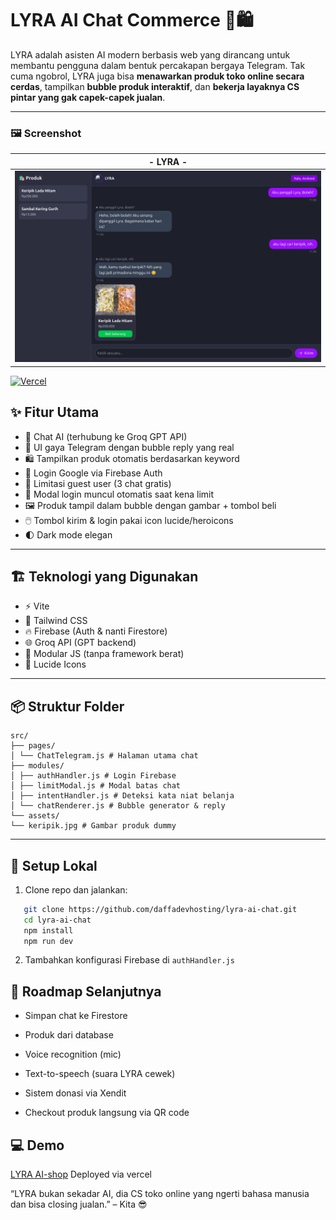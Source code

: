 # LYRA AI Chat Commerce 🧠🛍️

LYRA adalah asisten AI modern berbasis web yang dirancang untuk membantu pengguna dalam bentuk percakapan bergaya Telegram. Tak cuma ngobrol, LYRA juga bisa **menawarkan produk toko online secara cerdas**, tampilkan **bubble produk interaktif**, dan **bekerja layaknya CS pintar yang gak capek-capek jualan**.

---

### 🖼️ Screenshot

|            - LYRA -            |
|--------------------------------|
|![](./public/lyra-ai.png)|

[![Vercel](https://img.shields.io/badge/Live%20Demo-Vercel-black?logo=vercel)](https://lyra-ai-nine.vercel.app)

## ✨ Fitur Utama

- 🧠 Chat AI (terhubung ke Groq GPT API)
- 💬 UI gaya Telegram dengan bubble reply yang real
- 🛍️ Tampilkan produk otomatis berdasarkan keyword
- 🔐 Login Google via Firebase Auth
- 🚫 Limitasi guest user (3 chat gratis)
- 🪪 Modal login muncul otomatis saat kena limit
- 🖼️ Produk tampil dalam bubble dengan gambar + tombol beli
- 🖱️ Tombol kirim & login pakai icon lucide/heroicons
- 🌓 Dark mode elegan

---

## 🏗️ Teknologi yang Digunakan

- ⚡️ Vite
- 🎨 Tailwind CSS
- 🔥 Firebase (Auth & nanti Firestore)
- 🌐 Groq API (GPT backend)
- 🧩 Modular JS (tanpa framework berat)
- 🦾 Lucide Icons

---

## 📦 Struktur Folder

```pgsql
src/
├── pages/
│ └── ChatTelegram.js # Halaman utama chat
├── modules/
│ ├── authHandler.js # Login Firebase
│ ├── limitModal.js # Modal batas chat
│ ├── intentHandler.js # Deteksi kata niat belanja
│ └── chatRenderer.js # Bubble generator & reply
└── assets/
└── keripik.jpg # Gambar produk dummy
```

---

## 🚀 Setup Lokal

1. Clone repo dan jalankan:
```bash
   git clone https://github.com/daffadevhosting/lyra-ai-chat.git
   cd lyra-ai-chat
   npm install
   npm run dev
```
2. Tambahkan konfigurasi Firebase di `authHandler.js`

## 📌 Roadmap Selanjutnya

 - Simpan chat ke Firestore

 - Produk dari database

 - Voice recognition (mic)

 - Text-to-speech (suara LYRA cewek)

 - Sistem donasi via Xendit

 - Checkout produk langsung via QR code

 ## 💻 Demo

[LYRA AI-shop](https://lyra-ai-nine.vercel.app) Deployed via vercel

“LYRA bukan sekadar AI, dia CS toko online yang ngerti bahasa manusia dan bisa closing jualan.” – Kita 😎

